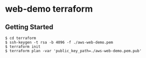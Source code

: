 # web-demo terraform

## Getting Started
```
$ cd terraform
$ ssh-keygen -t rsa -b 4096 -f ./aws-web-demo.pem
$ terraform init
$ terraform plan -var 'public_key_path=./aws-web-demo.pem.pub'
```
